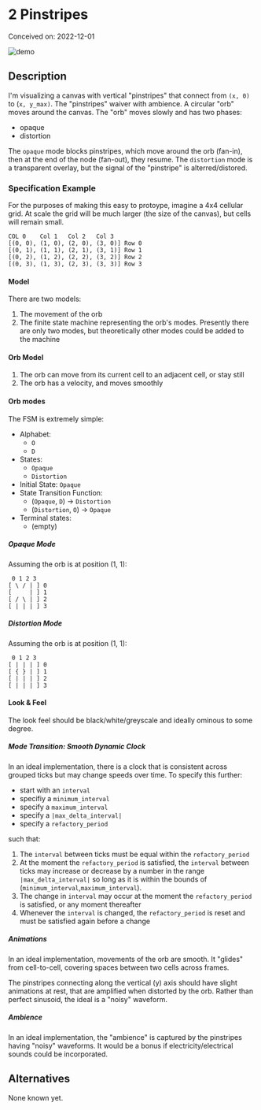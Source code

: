 # 2 Pinstripes

Conceived on: 2022-12-01

![demo](demo.gif)

## Description

I'm visualizing a canvas with vertical "pinstripes" that connect from `(x, 0)`
to (`x, y_max)`. The "pinstripes" waiver with ambience. A circular "orb" moves
around the canvas. The "orb" moves slowly and has two phases:

- opaque
- distortion

The `opaque` mode blocks pinstripes, which move around the orb (fan-in), then at
the end of the node (fan-out), they resume. The `distortion` mode is a
transparent overlay, but the signal of the "pinstripe" is alterred/distored.

### Specification Example

For the purposes of making this easy to protoype, imagine a 4x4 cellular grid.
At scale the grid will be much larger (the size of the canvas), but cells will
remain small.

```text
COL 0    Col 1   Col 2   Col 3
[(0, 0), (1, 0), (2, 0), (3, 0)] Row 0
[(0, 1), (1, 1), (2, 1), (3, 1)] Row 1
[(0, 2), (1, 2), (2, 2), (3, 2)] Row 2
[(0, 3), (1, 3), (2, 3), (3, 3)] Row 3
```

#### Model

There are two models:

1. The movement of the orb
2. The finite state machine representing the orb's modes. Presently there are
   only two modes, but theoretically other modes could be added to the machine

#### Orb Model

1. The orb can move from its current cell to an adjacent cell, or stay still
2. The orb has a velocity, and moves smoothly

#### Orb modes

The FSM is extremely simple:

- Alphabet:
  - `O`
  - `D`
- States:
  - `Opaque`
  - `Distortion`
- Initial State: `Opaque`
- State Transition Function:
  - (`Opaque`, `D`) -> `Distortion`
  - (`Distortion`, `O`) -> `Opaque`
- Terminal states:
  - (empty)

##### Opaque Mode

Assuming the orb is at position (1, 1):

```text
 0 1 2 3
[ \ / | ] 0
[     | ] 1
[ / \ | ] 2
[ | | | ] 3
```

##### Distortion Mode

Assuming the orb is at position (1, 1):

```text
 0 1 2 3
[ | | | ] 0
[ { } | ] 1
[ | | | ] 2
[ | | | ] 3
```

#### Look & Feel

The look feel should be black/white/greyscale and ideally ominous to some
degree.

##### Mode Transition: Smooth Dynamic Clock

In an ideal implementation, there is a clock that is consistent across grouped
ticks but may change speeds over time. To specify this further:

- start with an `interval`
- specifiy a `minimum_interval`
- specify a `maximum_interval`
- specify a `|max_delta_interval|`
- specify a `refactory_period`

such that:

1. The `interval` between ticks must be equal within the `refactory_period`
2. At the moment the `refactory_period` is satisfied, the `interval` between
   ticks may increase or decrease by a number in the range
   `|max_delta_interval|` so long as it is within the bounds of
   (`minimum_interval`,`maximum_interval`).
3. The change in `interval` may occur at the moment the `refactory_period` is
   satisfied, or any moment thereafter
4. Whenever the `interval` is changed, the `refactory_period` is reset and must
   be satisfied again before a change

##### Animations

In an ideal implementation, movements of the orb are smooth. It "glides" from
cell-to-cell, covering spaces between two cells across frames.

The pinstripes connecting along the vertical (y) axis should have slight
animations at rest, that are amplified when distorted by the orb. Rather than
perfect sinusoid, the ideal is a "noisy" waveform.

##### Ambience

In an ideal implementation, the "ambience" is captured by the pinstripes having
"noisy" waveforms. It would be a bonus if electricity/electrical sounds could be
incorporated.

## Alternatives

None known yet.
